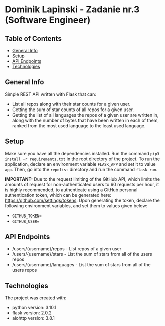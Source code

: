 # Dominik Lapinski - Zadanie nr.3 (Software Engineer)

## Table of Contents
* [General Info](#general-info)
* [Setup](#setup)
* [API Endpoints](#api-endpoints)
* [Technologies](#technologies)

## General Info
Simple REST API written with Flask that can:
* List all repos along with their star counts for a given user.
* Getting the sum of star counts of all repos for a given user.
* Getting the list of all languages the repos of a given user are written in, along with the number of bytes that have been written in each of them, ranked from the most used language to the least used language.

## Setup
Make sure you have all the dependencies installed. Run the command `pip3 install -r requirements.txt` in the root directory of the project. To run the application, declare an environment variable `FLASK_APP` and set it to value `app`. Then, go into the `repolist` directory and run the command `flask run`.

**IMPORTANT:**
Due to the request limiting of the GitHub API, which limits the amounts of request for non-authenticated users to 60 requests per hour, it is highly recommended, to authenticate using a GitHub personal authentication token, which can be generated here: https://github.com/settings/tokens.
Upon generating the token, declare the following environment variables, and set them to values given below:
   - `GITHUB_TOKEN=`
   - `GITHUB_USER=`

## API Endpoints
* /users/{username}/repos - List repos of a given user
* /users/{username}/stars - List the sum of stars from all of the users repos
* /users/{username}/languages - List the sum of stars from all of the users repos

## Technologies
The project was created with:
* python version: 3.10.1
* flask version: 2.0.2
* aiohttp version: 3.8.1